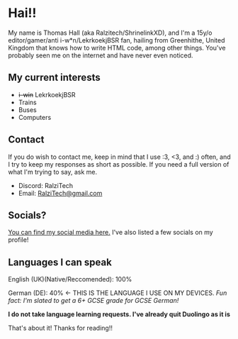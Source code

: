 # Hai!!

My name is Thomas Hall (aka Ralzitech/ShrinelinkXD), and I'm a 15y/o editor/gamer/anti i-w*n/LekrkoekjBSR fan, hailing from Greenhithe, United Kingdom that knows how to write HTML code, among other things. You've probably seen me on the internet and have never even noticed.

## My current interests

- ~~i-win~~ LekrkoekjBSR
- Trains
- Buses
- Computers

## Contact

If you do wish to contact me, keep in mind that I use :3, <3, and :) often, and I try to keep my responses as short as possible. 
If you need a full version of what I'm trying to say, ask me.

- Discord: RalziTech
- Email: RalziTech@gmail.com

## Socials?

[You can find my social media here.](https://ralzitech.wixsite.com/home) I've also listed a few socials on my profile!

## Languages I can speak

English (UK)(Native/Reccomended): 100%

German (DE): 40% <- THIS IS THE LANGUAGE I USE ON MY DEVICES.
*Fun fact: I'm slated to get a 6+ GCSE grade for GCSE German!*

**I do not take language learning requests. I've already quit Duolingo as it is**

That's about it! Thanks for reading!!

